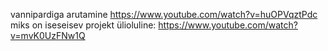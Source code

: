 vannipardiga arutamine
https://www.youtube.com/watch?v=huOPVqztPdc
miks on iseseisev projekt ülioluline:
https://www.youtube.com/watch?v=mvK0UzFNw1Q
